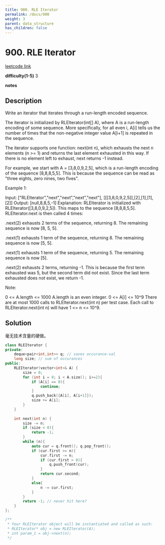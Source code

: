 ```yaml
---
title: 900. RLE Iterator
permalink: /docs/900
weight: 3
parent: data_structure
has_children: false
---
```

# 900. RLE Iterator
[leetcode link](https://leetcode.com/problems/rle-iterator/)

**difficulty(1-5)** 
3

**notes**   


## Description
Write an iterator that iterates through a run-length encoded sequence.

The iterator is initialized by RLEIterator(int[] A), where A is a run-length encoding of some sequence.  More specifically, for all even i, A[i] tells us the number of times that the non-negative integer value A[i+1] is repeated in the sequence.

The iterator supports one function: next(int n), which exhausts the next n elements (n >= 1) and returns the last element exhausted in this way.  If there is no element left to exhaust, next returns -1 instead.

For example, we start with A = [3,8,0,9,2,5], which is a run-length encoding of the sequence [8,8,8,5,5].  This is because the sequence can be read as "three eights, zero nines, two fives".

 

Example 1:

Input: ["RLEIterator","next","next","next","next"], [[[3,8,0,9,2,5]],[2],[1],[1],[2]]
Output: [null,8,8,5,-1]
Explanation: 
RLEIterator is initialized with RLEIterator([3,8,0,9,2,5]).
This maps to the sequence [8,8,8,5,5].
RLEIterator.next is then called 4 times:

.next(2) exhausts 2 terms of the sequence, returning 8.  The remaining sequence is now [8, 5, 5].

.next(1) exhausts 1 term of the sequence, returning 8.  The remaining sequence is now [5, 5].

.next(1) exhausts 1 term of the sequence, returning 5.  The remaining sequence is now [5].

.next(2) exhausts 2 terms, returning -1.  This is because the first term exhausted was 5,
but the second term did not exist.  Since the last term exhausted does not exist, we return -1.

Note:

0 <= A.length <= 1000
A.length is an even integer.
0 <= A[i] <= 10^9
There are at most 1000 calls to RLEIterator.next(int n) per test case.
Each call to RLEIterator.next(int n) will have 1 <= n <= 10^9.

## Solution
毫无技术含量的硬做。

```c++
class RLEIterator {
private:
    deque<pair<int,int>> q; // saves occurance-val
    long size; // sum of occurances
public:
    RLEIterator(vector<int>& A) {
        size = 0;
        for (int i = 0; i < A.size(); i+=2){
            if (A[i] == 0){
                continue;
            }
            q.push_back({A[i], A[i+1]});
            size += A[i];
        }
    }
    
    int next(int n) {
        size -= n;
        if (size < 0){
            return -1;
        }
        while (n){
            auto cur = q.front(); q.pop_front();
            if (cur.first >= n){
                cur.first -= n;
                if (cur.first > 0){
                    q.push_front(cur);
                }
                return cur.second;
            }
            else{
                n -= cur.first;
            }
        }
        return -1; // never hit here?        
    }
};

/**
 * Your RLEIterator object will be instantiated and called as such:
 * RLEIterator* obj = new RLEIterator(A);
 * int param_1 = obj->next(n);
 */
```

<!-- 
Default label
{: .label }

Blue label
{: .label .label-blue }

Stable
{: .label .label-green }

New release
{: .label .label-purple }

Coming soon
{: .label .label-yellow }

Deprecated
{: .label .label-red } -->
